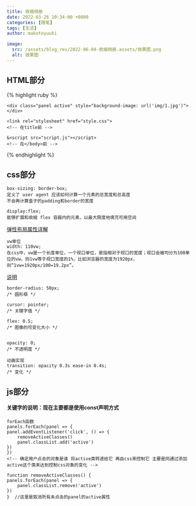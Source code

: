 ```yaml
---
title: 收缩相册
date: 2022-03-26 10:34:00 +0800
categories: [随笔]
tags: [生活]
author: makotoyuuki

image:
  src: /assets/blog_res/2022-06-04-收缩相册.assets/效果图.png
  alt: 效果图
---
```


## HTML部分

{% highlight ruby %}

    <div class="panel active" style="background-image: url('img/1.jpg')"></div>
    
    <link rel="stylesheet" href="style.css"> 
    <!-- 在title前 -->
    
    &<script src="script.js"></script>
    <!-- 在</body>前 -->

{% endhighlight %}



## css部分

```
box-sizing: border-box;
定义了 user agent 应该如何计算一个元素的总宽度和总高度
不会再计算盒子的padding和border的宽度
```
```
display:flex;
能够扩展和收缩 flex 容器内的元素，以最大限度地填充可用空间
```
[弹性布局属性详解](https://www.cnblogs.com/hellocd/p/10443237.html)

    vw单位
    width: 110vw;
    在css中，vw是一个长度单位，一个视口单位，是指相对于视口的宽度；视口会被均分为100单位的vw，则1vw等于视口宽度的1%，比如浏览器的宽度为1920px，则“1vw=1920px/100=19.2px”。

[说明](https://www.php.cn/css-tutorial-466335.html)


    border-radius: 50px;
    /* 圆形框 */

    cursor: pointer;
    /* 关键字值 */

    flex: 0.5;
    /* 图像的可变化大小 */


    opacity: 0;
    /* 不透明度 */

    动画实现
    transition: opacity 0.3s ease-in 0.4s;
    /* 变化 */

## js部分

#### 关键字的说明：现在主要都是使用const声明方式

    forEach函数
    panels.forEach(panel => {  
    panel.addEventListener('click', () => {
        removeActiveClasses()
        panel.classList.add('active')
    })
    }) 
    <!-- 确定用户点击的对象是谁 将active类转递给它 再由css来控制它 主要是同通过添加active这个类来达到控制css对象的变化 -->

    function removeActiveClasses() {
    panels.forEach(panel => {
        panel.classList.remove('active')
    })
    }  //这里是取消所有未点击的panel的active属性


